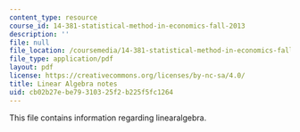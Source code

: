 ```yaml
---
content_type: resource
course_id: 14-381-statistical-method-in-economics-fall-2013
description: ''
file: null
file_location: /coursemedia/14-381-statistical-method-in-economics-fall-2013/cb02b27ebe79310325f2b225f5fc1264_MIT14_381F13_lnearalgbra.pdf
file_type: application/pdf
layout: pdf
license: https://creativecommons.org/licenses/by-nc-sa/4.0/
title: Linear Algebra notes
uid: cb02b27e-be79-3103-25f2-b225f5fc1264
---
```

This file contains information regarding linearalgebra.